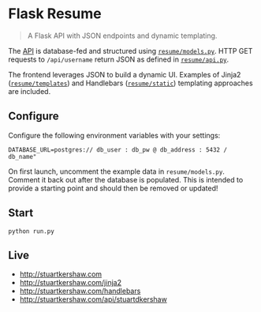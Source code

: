 Flask Resume
===
> A Flask API with JSON endpoints and dynamic templating.

The [API](http://stuartkershaw.com/api/stuartdkershaw) is database-fed and structured using [`resume/models.py`](https://github.com/stuartkershaw/flask-resume/blob/master/resume/models.py). HTTP GET requests to `/api/username` return JSON as defined in [`resume/api.py`](https://github.com/stuartkershaw/flask-resume/blob/master/resume/api.py).

The frontend leverages JSON to build a dynamic UI. Examples of Jinja2 ([`resume/templates`](https://github.com/stuartkershaw/flask-resume/tree/master/resume/templates)) and Handlebars ([`resume/static`](https://github.com/stuartkershaw/flask-resume/blob/master/resume/static/index.html)) templating approaches are included.

## Configure

Configure the following environment variables with your settings:

```
DATABASE_URL=postgres:// db_user : db_pw @ db_address : 5432 / db_name"
```

On first launch, uncomment the example data in `resume/models.py`. Comment it back out after the database is populated. This is intended to provide a starting point and should then be removed or updated!

## Start

```
python run.py
```

## Live

* http://stuartkershaw.com
* http://stuartkershaw.com/jinja2
* http://stuartkershaw.com/handlebars
* http://stuartkershaw.com/api/stuartdkershaw
